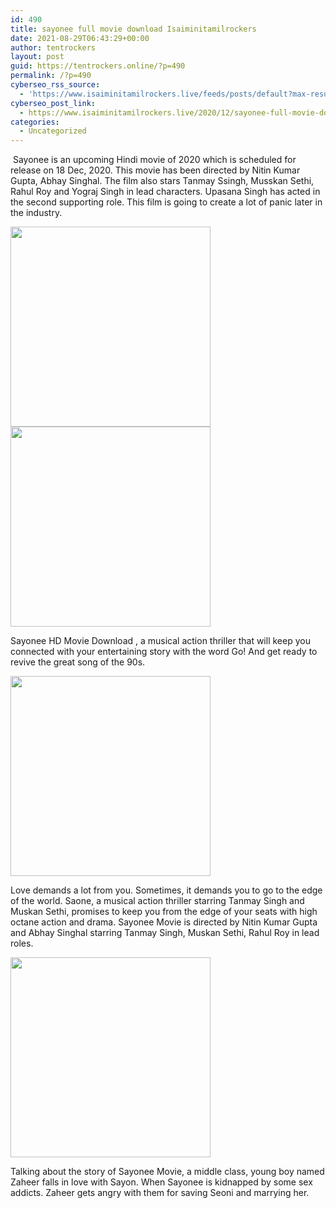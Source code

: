 ```yaml
---
id: 490
title: sayonee full movie download Isaiminitamilrockers
date: 2021-08-29T06:43:29+00:00
author: tentrockers
layout: post
guid: https://tentrockers.online/?p=490
permalink: /?p=490
cyberseo_rss_source:
  - 'https://www.isaiminitamilrockers.live/feeds/posts/default?max-results=150&start-index=151'
cyberseo_post_link:
  - https://www.isaiminitamilrockers.live/2020/12/sayonee-full-movie-download.html
categories:
  - Uncategorized
---
```

<meta content="&nbsp;Sayonee is an upcoming Hindi movie of 2020 which is scheduled for release on 18 Dec, 2020. This movie has been directed by Nitin Kumar Gupt..." name="twitter:description" />

  


<center>
</center>

&nbsp;Sayonee is an upcoming Hindi movie of 2020 which is scheduled for release on 18 Dec, 2020. This movie has been directed by Nitin Kumar Gupta, Abhay Singhal. The film also stars Tanmay Ssingh, Musskan Sethi, Rahul Roy and Yograj Singh in lead characters. Upasana Singh has acted in the second supporting role. This film is going to create a lot of panic later in the industry.<ins data-width="0" data-height="0" class="f9bc39659a2" data-domain="//aaaaaco.com" data-affquery="/f5ff9bfd5d/9bc39659a2/?placementName=default"></ins>

<div class="separator">
  <a href="https://1.bp.blogspot.com/-TEDUrw6rdHQ/X92SfBn5VCI/AAAAAAAAAEc/MgqDiD0t3UEDVM_zQA4fMDfAdNfMFlVqQCLcBGAsYHQ/s1200/1_GdnHdm_deT68TCPBhhAseg.jpeg" imageanchor="1"><img border="0" data-original-height="999" data-original-width="1200" src="https://1.bp.blogspot.com/-TEDUrw6rdHQ/X92SfBn5VCI/AAAAAAAAAEc/MgqDiD0t3UEDVM_zQA4fMDfAdNfMFlVqQCLcBGAsYHQ/s320/1_GdnHdm_deT68TCPBhhAseg.jpeg" width="320" /></a>
</div>



<div class="separator">
  <a href="https://aaaaaco.com/b7e8e06d99/a24a643dbb/?placementName=default" imageanchor="1" target="_blank" rel="noopener"><img border="0" data-original-height="166" data-original-width="800" src="https://1.bp.blogspot.com/-mjGZyR6FQyU/X92SlHg3p7I/AAAAAAAAAEg/kl-WVGNyxRAh7V10prEQSsG8i0hvGaUowCLcBGAsYHQ/s320/unnamed.gif" width="320" /></a>
</div>

<ins data-width="0" data-height="0" class="f9bc39659a2" data-domain="//aaaaaco.com" data-affquery="/f5ff9bfd5d/9bc39659a2/?placementName=default"></ins>

Sayonee HD Movie Download , a musical action thriller that will keep you connected with your entertaining story with the word Go! And get ready to revive the great song of the 90s.

<div class="separator">
  <a href="https://aaaaaco.com/b7e8e06d99/a24a643dbb/?placementName=default" imageanchor="1" target="_blank" rel="noopener"><img border="0" data-original-height="166" data-original-width="800" src="https://1.bp.blogspot.com/-EtnE6QMbooo/X92Sp9OzQ7I/AAAAAAAAAEk/Kt0RI0JEUX8OTcofVAPwJBqUqcqhPtTAwCLcBGAsYHQ/s320/unnamed.gif" width="320" /></a>
</div>

Love demands a lot from you. Sometimes, it demands you to go to the edge of the world. Saone, a musical action thriller starring Tanmay Singh and Muskan Sethi, promises to keep you from the edge of your seats with high octane action and drama. Sayonee Movie is directed by Nitin Kumar Gupta and Abhay Singhal starring Tanmay Singh, Muskan Sethi, Rahul Roy in lead roles.

<div class="separator">
  <a href="https://aaaaaco.com/b7e8e06d99/a24a643dbb/?placementName=default" imageanchor="1" target="_blank" rel="noopener"><img border="0" data-original-height="166" data-original-width="800" src="https://1.bp.blogspot.com/-DMQd4O6E4MU/X92SuQZblyI/AAAAAAAAAEo/MrGp0m4Up8kjE2BekhSPlJJak4U1UFsOwCLcBGAsYHQ/s320/unnamed.gif" width="320" /></a>
</div>

<ins data-width="0" data-height="0" class="f9bc39659a2" data-domain="//aaaaaco.com" data-affquery="/f5ff9bfd5d/9bc39659a2/?placementName=default"></ins>

Talking about the story of Sayonee Movie, a middle class, young boy named Zaheer falls in love with Sayon. When Sayonee is kidnapped by some sex addicts. Zaheer gets angry with them for saving Seoni and marrying her.<ins data-width="0" data-height="0" class="f9bc39659a2" data-domain="//aaaaaco.com" data-affquery="/f5ff9bfd5d/9bc39659a2/?placementName=default"></ins>

<center>
</center>